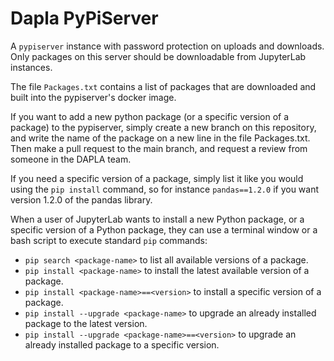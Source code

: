 # Dapla PyPiServer

A `pypiserver` instance with password protection on uploads and downloads. Only packages on this server should be downloadable from JupyterLab instances.

The file `Packages.txt` contains a list of packages that are downloaded and built into the pypiserver's docker image.

If you want to add a new python package (or a specific version of a package) to the pypiserver, simply create a new branch on this repository, and write the name of the package on a new line in the file Packages.txt. Then make a pull request to the main branch, and request a review from someone in the DAPLA team.

If you need a specific version of a package, simply list it like you would using the `pip install` command, so for instance `pandas==1.2.0` if you want version 1.2.0 of the pandas library.

When a user of JupyterLab wants to install a new Python package, or a specific version of a Python package, they can use a terminal window or a bash script to execute standard `pip` commands:
- `pip search <package-name>` to list all available versions of a package. 
- `pip install <package-name>` to install the latest available version of a package. 
- `pip install <package-name>==<version>` to install a specific version of a package. 
- `pip install --upgrade <package-name>` to upgrade an already installed package to the latest version. 
- `pip install --upgrade <package-name>==<version>` to upgrade an already installed package to a specific version. 
